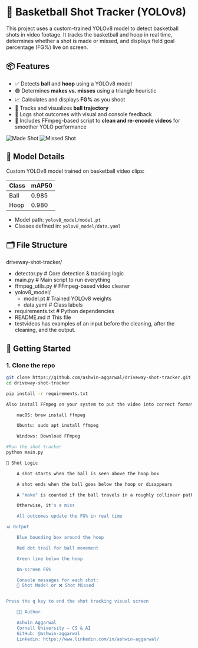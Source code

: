 # 🏀 Basketball Shot Tracker (YOLOv8)

This project uses a custom-trained YOLOv8 model to detect basketball shots in video footage. It tracks the basketball and hoop in real time, determines whether a shot is made or missed, and displays field goal percentage (FG%) live on screen.

## 📦 Features

- ✅ Detects **ball** and **hoop** using a YOLOv8 model
- 🟢 Determines **makes vs. misses** using a triangle heuristic
- 📈 Calculates and displays **FG%** as you shoot
- 🔴 Tracks and visualizes **ball trajectory**
- 🎯 Logs shot outcomes with visual and console feedback
- 🧼 Includes FFmpeg-based script to **clean and re-encode videos** for smoother YOLO performance

![Made Shot](testvideos/make.gif)
![Missed Shot](testvideos/miss.gif)

## 🧠 Model Details

Custom YOLOv8 model trained on basketball video clips:

| Class | mAP50 |
|-------|-------|
| Ball  | 0.985 |
| Hoop  | 0.980 |

- Model path: `yolov8_model/model.pt`
- Classes defined in: `yolov8_model/data.yaml`

## 🗂️ File Structure
driveway-shot-tracker/
- detector.py # Core detection & tracking logic
- main.py # Main script to run everything
- ffmpeg_utils.py # FFmpeg-based video cleaner
- yolov8_model/
  -  model.pt # Trained YOLOv8 weights
  - data.yaml # Class labels
- requirements.txt # Python dependencies
-  README.md # This file
- testvideos has examples of an input before the cleaning, after the cleaning, and the output.


## 🚀 Getting Started

### 1. Clone the repo

```bash
git clone https://github.com/ashwin-aggarwal/driveway-shot-tracker.git
cd driveway-shot-tracker

pip install -r requirements.txt

Also install FFmpeg on your system to put the video into correct format: #takes a while

    macOS: brew install ffmpeg

    Ubuntu: sudo apt install ffmpeg

    Windows: Download FFmpeg

#Run the shot tracker
python main.py

🎯 Shot Logic

    A shot starts when the ball is seen above the hoop box

    A shot ends when the ball goes below the hoop or disappears

    A "make" is counted if the ball travels in a roughly collinear path through the hoop

    Otherwise, it's a miss

    All outcomes update the FG% in real time

📊 Output

    Blue bounding box around the hoop

    Red dot trail for ball movement

    Green line below the hoop

    On-screen FG%

    Console messages for each shot:
    🎯 Shot Made! or ❌ Shot Missed


Press the q key to end the shot tracking visual screen

    🧑‍💻 Author

    Ashwin Aggarwal
    Cornell University — CS & AI
    GitHub: @ashwin-aggarwal
    Linkedin: https://www.linkedin.com/in/ashwin-aggarwal/
